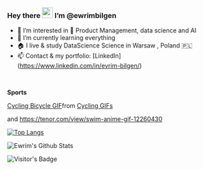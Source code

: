 ### Hey there <img src="https://media.giphy.com/media/hvRJCLFzcasrR4ia7z/giphy.gif" width="25px"> I’m @ewrimbilgen

- 🌟 I’m interested in 📱 Product Management, data science and AI
- 🔆 I’m currently learning everything
- 🏠 I live & study DataScience Science in Warsaw , Poland 🇵🇱
- 📫 Contact & my portfolio: [LinkedIn] (https://www.linkedin.com/in/evrim-bilgen/)


<br />

**Sports**

<div class="tenor-gif-embed" data-postid="17482024" data-share-method="host" data-aspect-ratio="1" data-width="100%"><a href="https://tenor.com/view/cycling-bicycle-happy-bike-ride-gif-17482024">Cycling Bicycle GIF</a>from <a href="https://tenor.com/search/cycling-gifs">Cycling GIFs</a></div> <script type="text/javascript" async src="https://tenor.com/embed.js"></script>

and 
https://tenor.com/view/swim-anime-gif-12260430



[![Top Langs](https://github-readme-stats.vercel.app/api/top-langs/?username=ewrimbilgen)](https://github.com/ewrimbilgen/github-readme-stats)

![Ewrim's Github Stats](https://github-readme-stats.vercel.app/api?username=ewrimbilgen&count_private=true&show_icons=true&include_all_commits=true)

![Visitor's Badge](https://visitor-badge.glitch.me/badge?page_id=ewrimbilgen)
